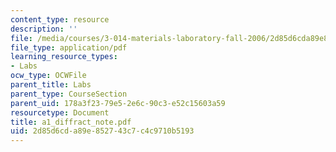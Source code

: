 ```yaml
---
content_type: resource
description: ''
file: /media/courses/3-014-materials-laboratory-fall-2006/2d85d6cda89e852743c7c4c9710b5193_a1_diffract_note.pdf
file_type: application/pdf
learning_resource_types:
- Labs
ocw_type: OCWFile
parent_title: Labs
parent_type: CourseSection
parent_uid: 178a3f23-79e5-2e6c-90c3-e52c15603a59
resourcetype: Document
title: a1_diffract_note.pdf
uid: 2d85d6cd-a89e-8527-43c7-c4c9710b5193
---
```

